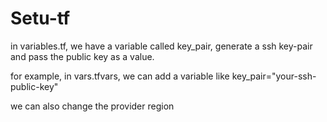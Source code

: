 # Setu-tf

in variables.tf, we have a variable called key_pair, generate a ssh key-pair and pass the public key as a value.

for example, in vars.tfvars, we can add a variable like key_pair="your-ssh-public-key"

we can also change the provider region
